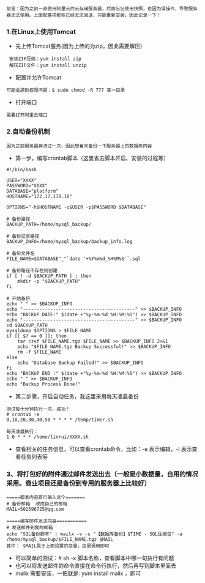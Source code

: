 ```
前言：因为之前一直使用阿里云的云存储服务器，后面忘记使用快照，也因为误操作，导致服务器无法使用。上面配置项那些已经无法回退，只能重新安装。因此记录一下！
```
### 1.在Linux上使用Tomcat
- 先上传Tomcat服务(因为上传的为zip，因此需要解压)
```
 安装ZIP压缩：yum install zip
 解压ZIP文件：yum install unzip
```
- 配置并允许Tomcat
```
可能会遇到权限问题：$ sudo chmod -R 777 某一目录
```
- 打开端口
```
需要打开阿里云端口
```

### 2.自动备份机制
```
因为之前服务器奔溃过一次，因此想着来备份一下服务器上的数据库内容
```
- 第一步，编写crontab脚本（这里省去脚本开启、安装的过程等）
```
#!/bin/bash

USER="XXXX"
PASSWORD="XXXX"
DATABASE="platform"
HOSTNAME="172.17.178.18"

OPTIONS="-h$HOSTNAME -u$USER -p$PASSWORD $DATABASE"

# 备份路径
BACKUP_PATH=/home/mysql_backup/

# 备份记录路径
BACKUP_INFO=/home/mysql_backup/backup_info.log

# 备份文件名
FILE_NAME=$DATABASE"_"`date '+%Y%m%d_%H%M%S'`.sql

# 备份路径不存在则创建
if [ ! -d $BACKUP_PATH ] ; then
	mkdir -p "$BACKUP_PATH"
fi

# 开始备份
echo " " >> $BACKUP_INFO
echo "-----------------------------------------" >> $BACKUP_INFO
echo "BACKUP DATE:" $(date +"%y-%m-%d %H:%M:%S") >> $BACKUP_INFO
echo "-----------------------------------------" >> $BACKUP_INFO
cd $BACKUP_PATH
mysqldump $OPTIONS > $FILE_NAME
if [[ $? == 0 ]]; then
    tar czvf $FILE_NAME.tgz $FILE_NAME >> $BACKUP_INFO 2>&1
    echo "$FILE_NAME.tgz Backup Successful!" >> $BACKUP_INFO
    rm -f $FILE_NAME
else
    echo "Database Backup Failed!" >> $BACKUP_INFO
fi
echo "BACKUP END :" $(date +"%y-%m-%d %H:%M:%S") >> $BACKUP_INFO
echo " " >> $BACKUP_INFO
echo "Backup Process Done!"
```
- 第二步骤，开启自动任务，我这里采用每天凌晨备份
```
测试每十分钟执行一次，成功！
# crontab -e
0,10,20,30,40,50 * * * * /temp/timer.sh

每天凌晨执行：
1 0 * * * /home/linrui/XXXX.sh
```
- 查看相关的任务信息，可以查看crontab命令，比如：-e 表示编辑，-l 表示查看任务列表等

### 3、将打包好的附件通过邮件发送出去（一般是小数据量，自用的情况采用。商业项目还是备份到专用的服务器上比较好）
```
=====脚本内容首行输入这个=======
# 备份邮箱  改成自己的邮箱
MAIL=502596725@qq.com

=====编写邮件发送内容===========
# 发送邮件到我的邮箱
echo "SQL备份脚本" | mailx -v -s "【数据库备份】$TIME - SQL压缩包" -a /home/mysql_backup/$FILE_NAME.tgz $MAIL
其中： $MAIL属于上面设置的变量，这里调用即可
```
- 可以简单的测试：# sh -x 脚本名称，查看脚本中哪一句执行有问题
- 也可以将发送邮件的命令直接在命令行执行，然后再写到脚本里面去
- mailx 需要安装，一把就是: yum install mailx ，即可
